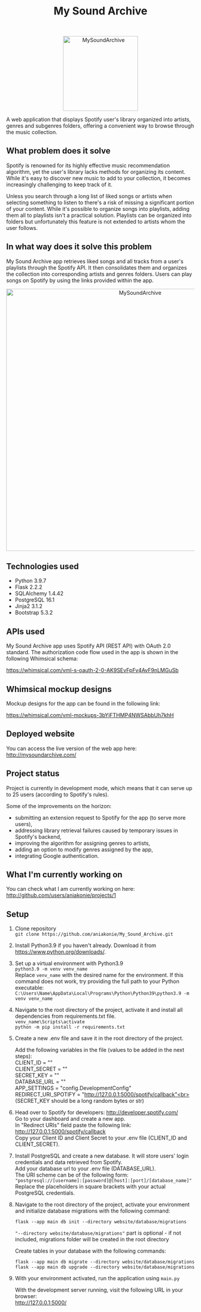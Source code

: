 <h1 align="center"> My Sound Archive </h1> <br>

<p align="center">
  <a href="http://mysoundarchive.com/">
    <img alt="MySoundArchive" title="MySoundArchive" src="https://github.com/aniakonie/My_Sound_Archive/assets/112773165/b92cfdc9-42b2-4744-8ac1-4f3691d15dc7/logo-inkscape-svg.png" width="200">
  </a>
</p>

A web application that displays Spotify user's library organized into artists, genres and subgenres folders, offering a convenient way to browse through the music collection.

## What problem does it solve

Spotify is renowned for its highly effective music recommendation algorithm, yet the user's library lacks methods for organizing its content. While it's easy to discover new music to add to your collection, it becomes increasingly challenging to keep track of it.

Unless you search through a long list of liked songs or artists when selecting something to listen to there's a risk of missing a significant portion of your content. While it's possible to organize songs into playlists, adding them all to playlists isn't a practical solution. Playlists can be organized into folders but unfortunately this feature is not extended to artists whom the user follows.

## In what way does it solve this problem

My Sound Archive app retrieves liked songs and all tracks from a user's playlists through the Spotify API. It then consolidates them and organizes the collection into corresponding artists and genres folders. Users can play songs on Spotify by using the links provided within the app.

<p align="center">
    <img alt="MySoundArchive" title="MySoundArchive" src="https://github.com/aniakonie/My_Sound_Archive/assets/112773165/7732115e-dce4-400b-b908-4ba6d3d386a9/Capture.png" width="700">
</p>

## Technologies used

* Python 3.9.7
* Flask 2.2.2
* SQLAlchemy 1.4.42
* PostgreSQL 16.1
* Jinja2 3.1.2
* Bootstrap 5.3.2

## APIs used

My Sound Archive app uses Spotify API (REST API) with OAuth 2.0 standard.
The authorization code flow used in the app is shown in the following Whimsical schema:

https://whimsical.com/vml-s-oauth-2-0-AK9SEvFpFv4AvF9nLMGuSb

## Whimsical mockup designs

Mockup designs for the app can be found in the following link:

https://whimsical.com/vml-mockups-3bYjFTHMP4NWSAbbUh7khH

## Deployed website

You can access the live version of the web app here: http://mysoundarchive.com/

## Project status

Project is currently in development mode, which means that it can serve up to 25 users (according to Spotify's rules).

Some of the improvements on the horizon:

* submitting an extension request to Spotify for the app (to serve more users),
* addressing library retrieval failures caused by temporary issues in Spotify's backend,
* improving the algorithm for assigning genres to artists,
* adding an option to modify genres assigned by the app,
* integrating Google authentication.

## What I'm currently working on

You can check what I am currently working on here:
http://github.com/users/aniakonie/projects/1

## Setup

1. Clone repository<br>
    `git clone https://github.com/aniakonie/My_Sound_Archive.git`
2. Install Python3.9 if you haven't already. Download it from https://www.python.org/downloads/.

3. Set up a virtual environment with Python3.9<br>
    `python3.9 -m venv venv_name`<br>
    Replace `venv_name` with the desired name for the environment.
    If this command does not work, try providing the full path to your Python executable:<br>
    `C:\Users\Name\AppData\Local\Programs\Python\Python39\python3.9 -m venv venv_name`
4. Navigate to the root directory of the project, activate it and install all dependencies from     requirements.txt file.<br>
    `venv_name\Scripts\activate`<br>
    `python -m pip install -r requirements.txt`
5. Create a new .env file and save it in the root directory of the project.<br>

    Add the following variables in the file (values to be added in the next steps):<br>
    CLIENT_ID = ""<br>
    CLIENT_SECRET = ""<br>
    SECRET_KEY = ""<br>
    DATABASE_URL = ""<br>
    APP_SETTINGS = "config.DevelopmentConfig"<br>
    REDIRECT_URI_SPOTIFY = "http://127.0.0.1:5000/spotify/callback"<br>
    <br>
    (SECRET_KEY should be a long random bytes or str)

6. Head over to Spotify for developers: http://developer.spotify.com/<br>
    Go to your dashboard and create a new app.<br>
    In "Redirect URIs" field paste the following link: http://127.0.0.1:5000/spotify/callback<br>
    Copy your Client ID and Client Secret to your .env file (CLIENT_ID and CLIENT_SECRET).

7. Install PostgreSQL and create a new database. It will store users' login credentials and data retrieved from Spotify.<br>
    Add your database url to your .env file (DATABASE_URL).<br>
    The URI scheme can be of the following form:<br>
    `"postgresql://[username]:[password]@[host]:[port]/[database_name]"`<br>
    Replace the placeholders in square brackets with your actual PostgreSQL credentials.

8. Navigate to the root directory of the project, activate your environment and initialize database migrations with the following command:<br>

    `flask --app main db init --directory website/database/migrations`<br>

    `"--directory website/database/migrations"` part is optional - if not included, migrations folder will be created in the root directory<br>

    Create tables in your database with the following commands:<br>

    `flask --app main db migrate --directory website/database/migrations`<br>
    `flask --app main db upgrade --directory website/database/migrations`<br>

9. With your environment activated, run the application using `main.py`<br>

    With the development server running, visit the following URL in your browser:<br>
    http://127.0.0.1:5000/

